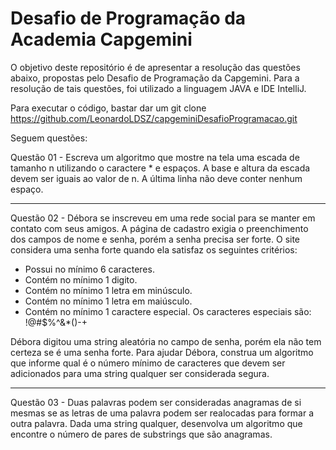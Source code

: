 # Desafio de Programação da Academia Capgemini


O objetivo deste repositório é de apresentar a resolução das questões abaixo, propostas pelo Desafio de Programação da Capgemini. Para a resolução de tais questões, foi utilizado a linguagem JAVA e IDE IntelliJ.

Para executar o código, bastar dar um git clone https://github.com/LeonardoLDSZ/capgeminiDesafioProgramacao.git

Seguem questões:

Questão 01 - Escreva um algoritmo que mostre na tela uma escada de tamanho n utilizando o caractere * e espaços. A base e altura da escada devem ser iguais ao valor de n. A última linha não deve conter nenhum espaço.   

---------------------------------------------------------------------------------------------------------------------------------------------------------------------------------

Questão 02 - Débora se inscreveu em uma rede social para se manter em contato com seus amigos. A página de cadastro exigia o preenchimento dos campos de nome e senha, porém a senha precisa ser forte. O site considera uma senha forte quando ela satisfaz os seguintes critérios:

- Possui no mínimo 6 caracteres.
- Contém no mínimo 1 digito.
- Contém no mínimo 1 letra em minúsculo.
- Contém no mínimo 1 letra em maiúsculo.
- Contém no mínimo 1 caractere especial. Os caracteres especiais são: !@#$%^&*()-+

Débora digitou uma string aleatória no campo de senha, porém ela não tem certeza se é uma senha forte. Para ajudar Débora, construa um algoritmo que informe qual é o número mínimo de caracteres que devem ser adicionados para uma string qualquer ser considerada segura. 

---------------------------------------------------------------------------------------------------------------------------------------------------------------------------------

Questão 03 - Duas palavras podem ser consideradas anagramas de si mesmas se as letras de uma palavra podem ser realocadas para formar a outra palavra. Dada uma string qualquer, desenvolva um algoritmo que encontre o número de pares de substrings que são anagramas.

